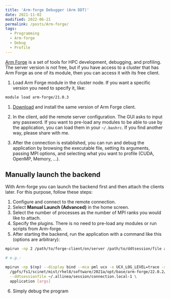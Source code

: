 ```yaml
---
title: 'Arm-forge Debugger (Arm DDT)'
date: 2021-11-02
modified: 2022-06-21
permalink: /posts/Arm-forge/
tags:
  - Programming
  - Arm-forge
  - Debug
  - Profile
--- 
```


[Arm Forge](https://www.arm.com/products/development-tools/server-and-hpc/forge) is a set of tools for HPC development, debugging, and profiling. The server version is not free, but if you have access to a cluster that has Arm Forge as one of its module, then you can access it with its free client.

1. Load Arm Forge module in the cluster node. If you want a specific version you need to specify it, like:

```bash
module load arm-forge/21.0.3
```

1. [Download](https://developer.arm.com/tools-and-software/server-and-hpc/downloads/arm-forge) and install the same version of Arm Forge client.

2. In the client, add the remote server configuration. The GUI asks to input any password. If you want to pre-load any modules to be able to use by the application, you can load them in your `~/.bashrc`. If you find another way, please share with me.

3. After the connection is established, you can run and debug the application by browsing the executable file, setting its arguments, passing MPI options, and selecting what you want to profile (CUDA, OpenMP, Memory, ...).

## Manually launch the backend

With Arm-forge you can launch the backend first and then attach the clients later. For this purpose, follow these steps:

1. Configure and connect to the remote connection.
2. Select **Manual Launch (Advanced)** in the home screen.
3. Select the number of processes as the number of MPI ranks you would like to attach.
4. Specify the plugins. There is no need to pre-load any modules or run scripts from Arm-forge.
5. After starting the backend, run the application with a command like this (options are arbitrary):

```bash
mpirun -np 2 /path/to/forge-client/on/server /path/to/ddtsession/file application [args]

# e.g.:

mpirun -np $(np) --display bind --mca pml ucx -x UCX_LOG_LEVEL=trace -x UCX_LOG_FILE=ucx.%p.log \
  /gpfs/fs1/scinet/mist/rhel8/software/2021a/opt/base/arm-forge/22.0.2/bin/forge-client \
  --ddtsessionfile ~/.allinea/session/connection.local-1 \
  application [args]
```

6. Simply debug the program
